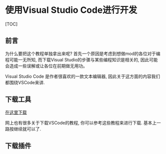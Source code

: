 # 使用Visual Studio Code进行开发

[TOC]

## 前言

为什么要把这个教程单独拿出来呢? 首先一个原因是考虑到想做mod的各位对于编程可能一无所知, 而下载Visual Studio的步骤与某些编程知识是相关的, 因此可能会造成一些误解或让各位在前期做无用功。

Visual Studio Code 是作者很喜欢的一款文本编辑器, 因此关于这方面的内容我们都围绕VSCode来讲. 

## 下载工具

[在这里下载](https://code.visualstudio.com/)

网上也有很多关于下载VSCode的教程, 你可以参考这些教程来进行下载. 基本上一路按继续就可以了.

## 下载插件

